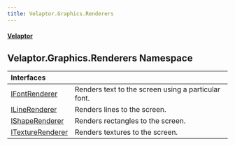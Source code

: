 ```yaml
---
title: Velaptor.Graphics.Renderers
---
```


#### [Velaptor](Namespaces.md 'Velaptor Namespaces')

## Velaptor.Graphics.Renderers Namespace

| Interfaces | |
| :--- | :--- |
| [IFontRenderer](Velaptor.Graphics.Renderers.IFontRenderer.md 'Velaptor.Graphics.Renderers.IFontRenderer') | Renders text to the screen using a particular font. |
| [ILineRenderer](Velaptor.Graphics.Renderers.ILineRenderer.md 'Velaptor.Graphics.Renderers.ILineRenderer') | Renders lines to the screen. |
| [IShapeRenderer](Velaptor.Graphics.Renderers.IShapeRenderer.md 'Velaptor.Graphics.Renderers.IShapeRenderer') | Renders rectangles to the screen. |
| [ITextureRenderer](Velaptor.Graphics.Renderers.ITextureRenderer.md 'Velaptor.Graphics.Renderers.ITextureRenderer') | Renders textures to the screen. |
